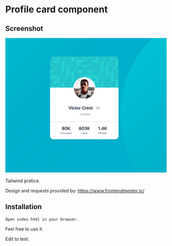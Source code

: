 # Profile card component

## Screenshot

![alt text](./img.png)


Tailwind pratice.

Design and requests provided by: https://www.frontendmentor.io/ 

## Installation


```bash
Open index.html in your browser.
```

Feel free to use it. 

Edit to test.